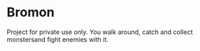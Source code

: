 # Bromon

Project for private use only. You walk around, catch and collect monstersand fight enemies with it.